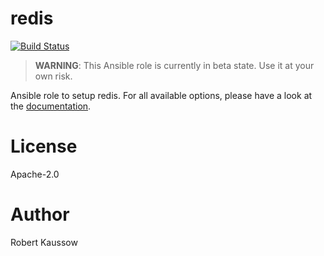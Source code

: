 # redis

[![Build Status](https://drone.owncloud.com/api/badges/owncloud-ansible/redis/status.svg)](https://drone.owncloud.com/owncloud-ansible/redis)

> **WARNING**: This Ansible role is currently in beta state. Use it at your own risk.

Ansible role to setup redis. For all available options, please have a look at the [documentation](https://owncloud-ansible.github.io/role/redis/).

# License

Apache-2.0

# Author

Robert Kaussow
